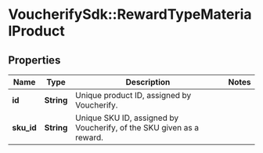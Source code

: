 # VoucherifySdk::RewardTypeMaterialProduct

## Properties

| Name | Type | Description | Notes |
| ---- | ---- | ----------- | ----- |
| **id** | **String** | Unique product ID, assigned by Voucherify. |  |
| **sku_id** | **String** | Unique SKU ID, assigned by Voucherify, of the SKU given as a reward. |  |

